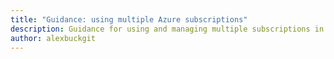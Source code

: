 ```yaml
---
title: "Guidance: using multiple Azure subscriptions"
description: Guidance for using and managing multiple subscriptions in Azure
author: alexbuckgit
---
```


